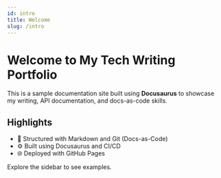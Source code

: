 ```yaml
---
id: intro
title: Welcome
slug: /intro
---
```


# Welcome to My Tech Writing Portfolio

This is a sample documentation site built using **Docusaurus** to showcase my writing, API documentation, and docs-as-code skills.

## Highlights

- 📄 Structured with Markdown and Git (Docs-as-Code)
- ⚙️ Built using Docusaurus and CI/CD
- 🌐 Deployed with GitHub Pages

Explore the sidebar to see examples.
